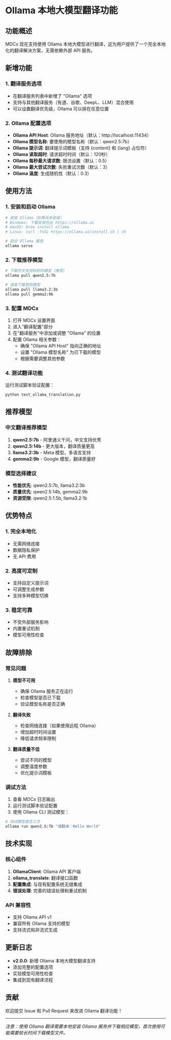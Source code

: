 # Ollama 本地大模型翻译功能

## 功能概述

MDCx 现在支持使用 Ollama 本地大模型进行翻译，这为用户提供了一个完全本地化的翻译解决方案，无需依赖外部 API 服务。

## 新增功能

### 1. 翻译服务选项
- 在翻译服务列表中新增了 "Ollama" 选项
- 支持与其他翻译服务（有道、谷歌、DeepL、LLM）混合使用
- 可以设置翻译优先级，Ollama 可以排在任意位置

### 2. Ollama 配置选项
- **Ollama API Host**: Ollama 服务地址（默认：http://localhost:11434）
- **Ollama 模型名称**: 要使用的模型名称（默认：qwen2.5:7b）
- **Ollama 提示词**: 翻译提示词模板（支持 {content} 和 {lang} 占位符）
- **Ollama 读取超时**: 请求超时时间（默认：120秒）
- **Ollama 每秒最大请求数**: 限流设置（默认：0.5）
- **Ollama 最大尝试次数**: 失败重试次数（默认：3）
- **Ollama 温度**: 生成随机性（默认：0.3）

## 使用方法

### 1. 安装和启动 Ollama

```bash
# 安装 Ollama（如果尚未安装）
# Windows: 下载安装包从 https://ollama.ai
# macOS: brew install ollama
# Linux: curl -fsSL https://ollama.ai/install.sh | sh

# 启动 Ollama 服务
ollama serve
```

### 2. 下载推荐模型

```bash
# 下载中文支持较好的模型（推荐）
ollama pull qwen2.5:7b

# 或者下载其他模型
ollama pull llama3.2:3b
ollama pull gemma2:9b
```

### 3. 配置 MDCx

1. 打开 MDCx 设置界面
2. 进入"翻译配置"部分
3. 在"翻译服务"中添加或调整 "Ollama" 的位置
4. 配置 Ollama 相关参数：
   - 确保 "Ollama API Host" 指向正确的地址
   - 设置 "Ollama 模型名称" 为已下载的模型
   - 根据需要调整其他参数

### 4. 测试翻译功能

运行测试脚本验证配置：

```bash
python test_ollama_translation.py
```

## 推荐模型

### 中文翻译推荐模型

1. **qwen2.5:7b** - 阿里通义千问，中文支持优秀
2. **qwen2.5:14b** - 更大版本，翻译质量更高
3. **llama3.2:3b** - Meta 模型，多语言支持
4. **gemma2:9b** - Google 模型，翻译质量好

### 模型选择建议

- **性能优先**: qwen2.5:7b, llama3.2:3b
- **质量优先**: qwen2.5:14b, gemma2:9b
- **资源受限**: qwen2.5:1.5b, llama3.2:1b

## 优势特点

### 1. 完全本地化
- 无需网络连接
- 数据隐私保护
- 无 API 费用

### 2. 高度可定制
- 支持自定义提示词
- 可调整生成参数
- 支持多种模型切换

### 3. 稳定可靠
- 不受外部服务影响
- 内置重试机制
- 模型可用性检查

## 故障排除

### 常见问题

1. **模型不可用**
   - 确保 Ollama 服务正在运行
   - 检查模型是否已下载
   - 验证模型名称是否正确

2. **翻译失败**
   - 检查网络连接（如果使用远程 Ollama）
   - 增加超时时间设置
   - 降低请求频率限制

3. **翻译质量不佳**
   - 尝试不同的模型
   - 调整温度参数
   - 优化提示词模板

### 调试方法

1. 查看 MDCx 日志输出
2. 运行测试脚本验证配置
3. 使用 Ollama CLI 测试模型：

```bash
# 测试模型是否工作
ollama run qwen2.5:7b "请翻译：Hello World"
```

## 技术实现

### 核心组件

1. **OllamaClient**: Ollama API 客户端
2. **ollama_translate**: 翻译接口函数
3. **配置集成**: 与现有配置系统无缝集成
4. **错误处理**: 完善的错误处理和重试机制

### API 兼容性

- 支持 Ollama API v1
- 兼容所有 Ollama 支持的模型
- 支持流式和非流式生成

## 更新日志

- **v2.0.0**: 新增 Ollama 本地大模型翻译支持
- 添加完整的配置选项
- 实现模型可用性检查
- 集成到现有翻译流程

## 贡献

欢迎提交 Issue 和 Pull Request 来改进 Ollama 翻译功能！

---

*注意：使用 Ollama 翻译需要本地安装 Ollama 服务并下载相应模型，首次使用可能需要较长时间下载模型文件。*
